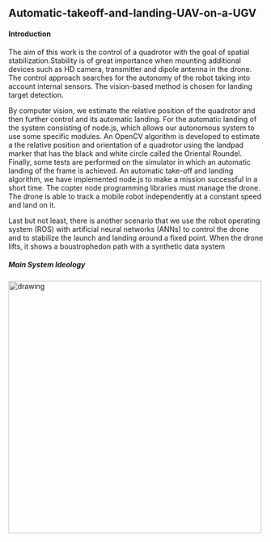 ## Automatic-takeoff-and-landing-UAV-on-a-UGV

#### Introduction

The aim of this work is the control of a quadrotor with the goal of spatial stabilization.Stability is of great importance when mounting additional devices such as HD camera, transmitter and dipole antenna in the drone. The control approach searches for the autonomy of the robot taking into account internal sensors. The vision-based method is chosen for landing target detection.

By computer vision, we estimate the relative position of the quadrotor and then further control and its automatic landing. For the automatic landing of the system consisting of node.js, which allows our autonomous system to use some specific modules. An OpenCV algorithm is developed to estimate a the relative position and orientation of a quadrotor using the landpad marker that has the black and white circle called the Oriental Roundel. Finally, some tests are performed on the simulator in which an automatic landing of the frame is achieved. An automatic take-off and landing algorithm, we have implemented node.js to make a mission successful in a short time. The copter node programming libraries must manage the drone. The drone is able to track a mobile robot independently at a constant speed and land on it.


Last but not least, there is another scenario that we use the robot operating system (ROS) with artificial neural networks (ANNs) to control the drone and to stabilize the launch and landing around a fixed point. When the drone lifts, it shows a boustrophedon path with a synthetic data system
##### Main System Ideology 
<img src="https://user-images.githubusercontent.com/70905483/173815494-ec38095f-11bb-42a1-bc28-62dcd0b16a54.JPG" alt="drawing" width="500"/>

